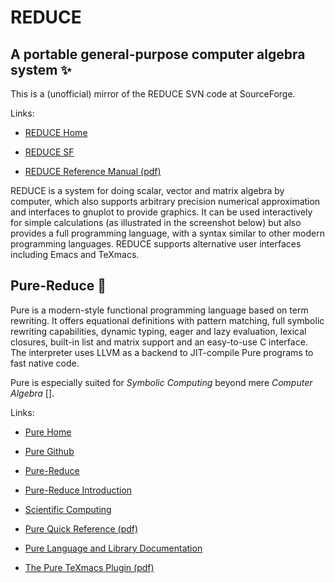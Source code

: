 # REDUCE

A portable general-purpose computer algebra system :sparkles:
----------------------------

This is a (unofficial) mirror of the REDUCE SVN code at SourceForge.

Links: 

* [REDUCE Home](http://www.reduce-algebra.com/)

* [REDUCE SF](https://sourceforge.net/p/reduce-algebra/)

* [REDUCE Reference Manual (pdf)](https://github.com/nilqed/REDHELP)

REDUCE is a system for doing scalar, vector and matrix algebra by computer, 
which also supports arbitrary precision numerical approximation and interfaces 
to gnuplot to provide graphics. It can be used interactively for simple 
calculations (as illustrated in the screenshot below) but also provides a 
full programming language, with a syntax similar to other modern programming 
languages. REDUCE supports alternative user interfaces including Emacs and 
TeXmacs.

Pure-Reduce :rocket:
------
Pure is a modern-style functional programming language based on term rewriting. It offers equational definitions with pattern matching, full symbolic rewriting capabilities, dynamic typing, eager and lazy evaluation, lexical closures, built-in list and matrix support and an easy-to-use C interface. The interpreter uses LLVM as a backend to JIT-compile Pure programs to fast native code.

Pure is especially suited for *Symbolic Computing* beyond mere *Computer Algebra* [].

Links:

* [Pure Home](https://agraef.github.io/pure-lang/)

* [Pure Github](https://github.com/agraef/pure-lang)

* [Pure-Reduce](https://github.com/agraef/pure-lang/wiki/Reduce)

* [Pure-Reduce Introduction](https://agraef.github.io/pure-docs/pure-reduce.html)

* [Scientific Computing](https://github.com/agraef/pure-lang/wiki/ScientificComputing)

* [Pure Quick Reference (pdf)](https://agraef.github.io/pure-lang/quickref/pure-quickref.pdf)

* [Pure Language and Library Documentation](https://agraef.github.io/pure-docs/)

* [The Pure TeXmacs Plugin (pdf)](https://github.com/agraef/pure-lang/wiki/pure-texmacs.en.pdf)